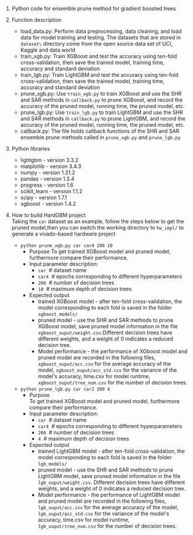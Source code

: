 1. Python code for ensemble prune method for gradient boosted trees
2. Function description
   - load_data.py: Perform data preprocessing, data cleaning, and load data for model training and testing. The datasets that are stored in `dataset\` directory come from the open source data set of UCI, Kaggle and data.world
   - train_xgb.py: Train XGBoost and test the accuracy using ten-fold cross-validation, then save the trained model, training time, accuracy and standard deviation 
   - train_lgb.py: Train LightGBM and test the accuracy using ten-fold cross-validation, then save the trained model, training time, accuracy and standard deviation 
   - prune_xgb.py: Use `train_xgb.py` to train XGBoost and use the SHR and SAR methods in `callback.py` to prune XGBoost, and record the accuracy of the pruned model, running time, the pruned model, etc.
   - prune_lgb.py: Use `train_lgb.py` to train LightGBM and use the SHR and SAR methods in `callback.py` to prune LightGBM, and record the accuracy of the pruned model, running time, the pruned model, etc.
   - callback.py: The file holds callback functions of the SHR and SAR ensemble prune methods called in `prune_xgb.py` and `prune_lgb.py`

3. Python libraries
   - lightgbm - version 3.3.2
   - matplotlib - version 3.4.3
   - numpy - version 1.21.2
   - pandas - version 1.3.4
   - progress - version 1.6
   - scikit_learn - version 1.1.2
   - scipy - version 1.7.1
   - xgboost - version 1.4.2
4. How to build HardGBM project  
Taking the `car` dataset as an example, follow the steps below to get the pruned model,then you can switch the working directory to `hw_impl/` to generate a vivado-based hardware project
   - `python prune_xgb.py car car4 200 10`
      + Purpose 
      To get trained XGBoost model and pruned model, furthermore compare their performance.
      + Input parameter description:
         * `car` &nbsp;#  dataset name
         * `car4`  &nbsp;# epochs corresponding to different hyperparameters
         * `200`  &nbsp;# number of decision trees
         * `10`  &nbsp;# maximum depth of decision trees
      + Expected output
         * trained XGBoost model - after ten-fold cross-validation, the model corresponding to each fold is saved in the folder `xgboost_models/`
         * pruned model - use the SHR and SAR methods to prune XGBoost model, save pruned model information in the file `xgboost_ouput/weight.csv`.Different decision trees have different weights, and a weight of 0 indicates a reduced decision tree.
         * Model performance - the performance of XGboost model and pruned model are recorded in the following files, `xgboost_ouput/acc.csv` for the average accuracy of the model, `xgboost_ouput/acc_std.csv` for the variance of the model's accuracy, time.csv for model runtime, `xgboost_ouput/tree_num.csv` for the number of decision trees.
   - `python prune_lgb.py car car2 200 4` 
       + Purpose  
      To get trained XGBoost model and pruned model, furthermore compare their performance.
       + Input parameter description:
         * `car` &nbsp;#  dataset name
         * `car4`  &nbsp;# epochs corresponding to different hyperparameters
         * `200`  &nbsp;# number of decision trees
         * `4`  &nbsp;# maximum depth of decision trees
      + Expected output
         * trained LightGBM model - after ten-fold cross-validation, the model corresponding to each fold is saved in the folder `lgb_models/`
         * pruned model - use the SHR and SAR methods to prune LightGBM model, save pruned model information in the file `lgb_ouput/weight.csv`. Different decision trees have different weights, and a weight of 0 indicates a reduced decision tree.
         * Model performance - the performance of LightGBM model and pruned model are recorded in the following files, `lgb_ouput/acc.csv` for the average accuracy of the model, `lgb_ouput/acc_std.csv` for the variance of the model's accuracy, time.csv for model runtime, `lgb_ouput/tree_num.csv` for the number of decision trees.
